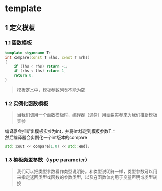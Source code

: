 template
==
## 1 定义模板
### 1.1 函数模板
```c++
template <typename T>
int compare(const T &lhs, const T &rhs)
{
	if (lhs < rhs) return -1;
	if (rhs < lhs) return 1;
	return 0;
}
```
> 模板定义中，模板参数列表不能为空

### 1.2 实例化函数模板
> 当我们调用一个函数模板时，编译器（通常）用函数实参来为我们推断模板实参
>
编译器会推断出模板实参为int，并将int绑定到模板参数T上  
然后编译器会实例化一个int版本的compare
```c++
std::cout << compare(1,0) << std::endl;	
```
### 1.3 模板类型参数（type parameter）
> 我们可以把类型参数看作类型说明符。和类型说明符一样，类型参数可以用来指定返回类型或函数的参数类型，以及在函数体内用于变量声明或类型转换  



